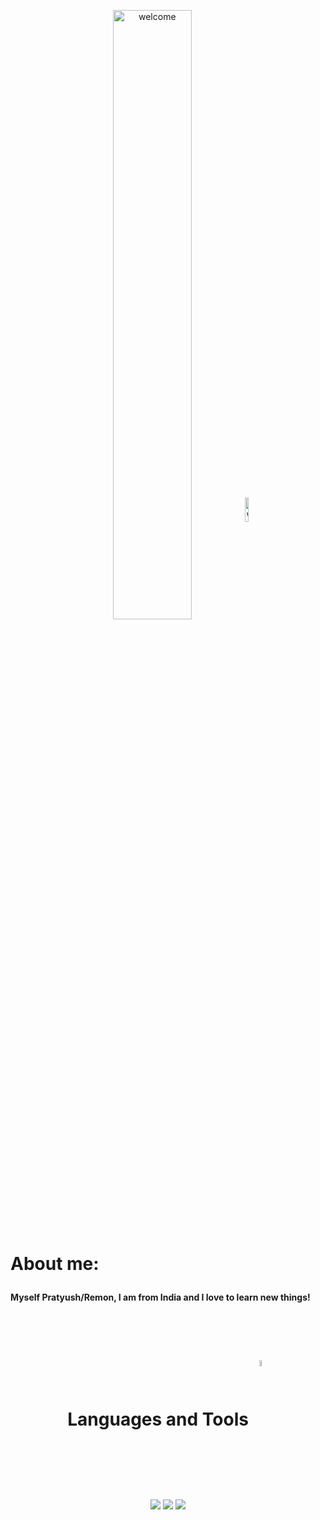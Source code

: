 <p align='center'><img align='center' alt='welcome' width='50%' src='https://cdn.discordapp.com/attachments/743461968039641149/1007202180673060874/hellow.png'><img align='center' alt='welcome' width='10%' src='https://images-wixmp-ed30a86b8c4ca887773594c2.wixmp.com/f/c2046041-a08f-46bd-85d1-27ffbe7b4585/dbo9hr9-d1c0ac4a-669b-4ff3-b44b-6573079f1867.gif?token=eyJ0eXAiOiJKV1QiLCJhbGciOiJIUzI1NiJ9.eyJzdWIiOiJ1cm46YXBwOjdlMGQxODg5ODIyNjQzNzNhNWYwZDQxNWVhMGQyNmUwIiwiaXNzIjoidXJuOmFwcDo3ZTBkMTg4OTgyMjY0MzczYTVmMGQ0MTVlYTBkMjZlMCIsIm9iaiI6W1t7InBhdGgiOiJcL2ZcL2MyMDQ2MDQxLWEwOGYtNDZiZC04NWQxLTI3ZmZiZTdiNDU4NVwvZGJvOWhyOS1kMWMwYWM0YS02NjliLTRmZjMtYjQ0Yi02NTczMDc5ZjE4NjcuZ2lmIn1dXSwiYXVkIjpbInVybjpzZXJ2aWNlOmZpbGUuZG93bmxvYWQiXX0.owAgL46ZfcMrK0tJ36eAYrhsbo6uST416jtUB-K1SoE'>
</p>

<p align='left'><h1>About me:</p>
<h4>Myself Pratyush/Remon, I am from India and I love to learn new things!</h4>
</br></br></p>


# <p align='center'> Languages and Tools <img align='center' alt='welcome' width='5%' src='https://media4.giphy.com/media/bLVTnQvgggksbDXs7S/giphy.gif?cid=6c09b9524024d7fd2cc00b65b4e623dee75031c7fecc7406&rid=giphy.gif&ct=s'> </p>
  

<p align='center'> 
<img src='https://img.shields.io/badge/Python-3776AB?style=for-the-badge&logo=python&logoColor=white'> <img src='https://img.shields.io/badge/C%2B%2B-00599C?style=for-the-badge&logo=c%2B%2B&logoColor=white'> <img src='https://img.shields.io/badge/java-%23ED8B00.svg?style=for-the-badge&logo=java&logoColor=white'>
</p>
  
  

  
  
